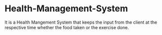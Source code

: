 # Health-Management-System
It is a Health Mangement System that keeps the input from the client at the respective time whether the food taken or the exercise done.
